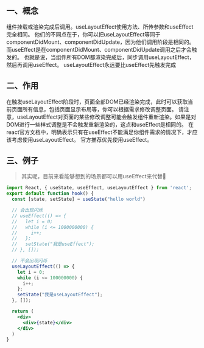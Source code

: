 ## 一、概念
组件挂载或渲染完成后调用。useLayoutEffect使用方法、所传参数和useEffect完全相同。
他们的不同点在于，你可以把useLayoutEffect等同于componentDidMount、componentDidUpdate，因为他们调用阶段是相同的。而useEffect是在componentDidMount、componentDidUpdate调用之后才会触发的。
也就是说，当组件所有DOM都渲染完成后，同步调用useLayoutEffect，然后再调用useEffect。
useLayoutEffect永远要比useEffect先触发完成
## 二、作用
在触发useLayoutEffect阶段时，页面全部DOM已经渲染完成，此时可以获取当前页面所有信息，包括页面显示布局等，你可以根据需求修改调整页面。
请注意，useLayoutEffect对页面的某些修改调整可能会触发组件重新渲染。如果是对DOM进行一些样式调整是不会触发重新渲染的，这点和useEffect是相同的。
在react官方文档中，明确表示只有在useEffect不能满足你组件需求的情况下，才应该考虑使用useLayoutEffect。 官方推荐优先使用useEffect。
## 三、例子
> 其实呢，目前来看能够想到的场景都可以用useEffect来代替🤔

```jsx
import React, { useState, useEffect, useLayoutEffect } from 'react';
export default function hook() {
  const [state, setState] = useState("hello world")

  // 会出现闪烁
  // useEffect(() => {
  //   let i = 0;
  //   while (i <= 1000000000) {
  //     i++;
  //   };
  //   setState("我是useEffect");
  // }, []);

  // 不会出现闪烁
  useLayoutEffect(() => {
    let i = 0;
    while (i <= 100000000) {
      i++;
    };
    setState("我是useLayoutEffect");
  }, []);

  return (
    <div>
      <div>{state}</div>
    </div>
  )
}
```
